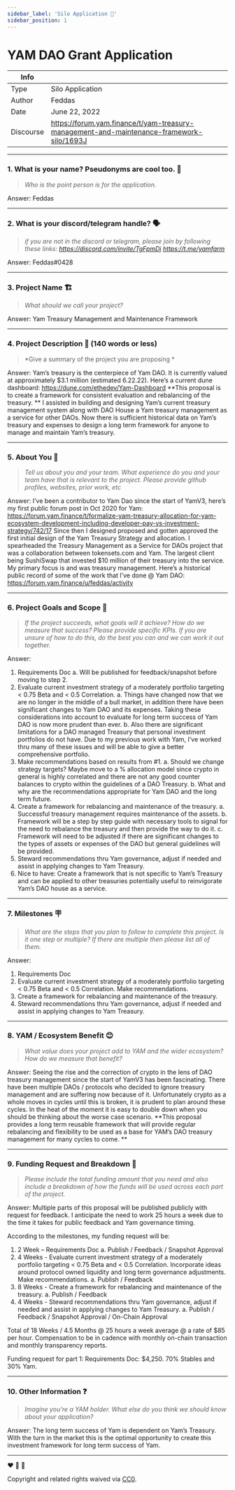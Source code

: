 ```yaml
---
sidebar_label: 'Silo Application 📝'
sidebar_position: 1
---
```


# YAM DAO Grant Application

| Info                  |                                          |
| -----------------     | ---------------------------------        |
| Type                  | Silo Application                         |
| Author                | Feddas                                   |
| Date                  | June 22, 2022                            |
| Discourse             | https://forum.yam.finance/t/yam-treasury-management-and-maintenance-framework-silo/1693J  |

---

### 1. What is your name? Pseudonyms are cool too. 🥸
> *Who is the point person is for the application.*

Answer:
Feddas

---

### 2. What is your discord/telegram handle? 🗣️
> *if you are not in the discord or telegram, please join by following these links:* 
*https://discord.com/invite/TgFpmDj* 
*https://t.me/yamfarm* 

Answer:
Feddas#0428

---

### 3. Project Name 🏗️
> *What should we call your project?*

Answer:
Yam Treasury Management and Maintenance Framework

---

### 4. Project Description 🤔 (140 words or less)
> *Give a summary of the project you are proposing *

Answer:
Yam’s treasury is the centerpiece of Yam DAO. It is currently valued at approximately $3.1 million (estimated 6.22.22). Here’s a current dune dashboard: https://dune.com/ethedev/Yam-Dashboard
**This proposal is to create a framework for consistent evaluation and rebalancing of the treasury. **
I assisted in building and designing Yam’s current treasury management system along with DAO House a Yam treasury management as a service for other DAOs. Now there is sufficient historical data on Yam’s treasury and expenses to design a long term framework for anyone to manage and maintain Yam’s treasury. 

---

### 5. About You 👥
> *Tell us about you and your team. What experience do you and your team have that is relevant to the project. Please provide github profiles, websites, prior work, etc*

Answer:
I’ve been a contributor to Yam Dao since the start of YamV3, here’s my first public forum post in Oct 2020 for Yam:
https://forum.yam.finance/t/formalize-yam-treasury-allocation-for-yam-ecosystem-development-including-developer-pay-vs-investment-strategy/742/17
Since then I designed proposed and gotten approved the first initial design of the Yam Treasury Strategy and allocation. I spearheaded the Treasury Management as a Service for DAOs project that was a collaboration between tokensets.com and Yam. The largest client being SushiSwap that invested $10 million of their treasury into the service. My primary focus is and was treasury management. 
Here’s a historical public record of some of the work that I’ve done @ Yam DAO: 
https://forum.yam.finance/u/feddas/activity

---

### 6. Project Goals and Scope 🚀
> *If the project succeeds, what goals will it achieve? How do we measure that success? Please provide specific KPIs. If you are unsure of how to do this, do the best you can and we can work it out together.*

Answer:
1.	Requirements Doc
a.	Will be published for feedback/snapshot before moving to step 2. 
2.	Evaluate current investment strategy of a moderately portfolio targeting < 0.75 Beta and < 0.5 Correlation. 
a.	Things have changed now that we are no longer in the middle of a bull market, in addition there have been significant changes to Yam DAO and its expenses. Taking these considerations into account to evaluate for long term success of Yam DAO is now more prudent than ever. 
b.	Also there are significant limitations for a DAO managed Treasury that personal investment portfolios do not have. Due to my previous work with Yam, I’ve worked thru many of these issues and will be able to give a better comprehensive portfolio. 
3.	Make recommendations based on results from #1. 
a.	Should we change strategy targets? Maybe move to a % allocation model since crypto in general is highly correlated and there are not any good counter balances to crypto within the guidelines of a DAO Treasury. 
b.	What and why are the recommendations appropriate for Yam DAO and the long term future. 
4.	Create a framework for rebalancing and maintenance of the treasury. 
a.	Successful treasury management requires maintenance of the assets. 
b.	Framework will be a step by step guide with necessary tools to signal for the need to rebalance the treasury and then provide the way to do it. 
c.	Framework will need to be adjusted if there are significant changes to the types of assets or expenses of the DAO but general guidelines will be provided. 
5.	Steward recommendations thru Yam governance, adjust if needed and assist in applying changes to Yam Treasury. 
6.	Nice to have: Create a framework that is not specific to Yam’s Treasury and can be applied to other treasuries potentially useful to reinvigorate Yam’s DAO house as a service. 
---

### 7. Milestones 🪧
> *What are the steps that you plan to follow to complete this project. Is it one step or multiple? If there are multiple then please list all of them.*

Answer:
1.	Requirements Doc
2.	Evaluate current investment strategy of a moderately portfolio targeting < 0.75 Beta and < 0.5 Correlation. Make recommendations. 
3.	Create a framework for rebalancing and maintenance of the treasury. 
4.	Steward recommendations thru Yam governance, adjust if needed and assist in applying changes to Yam Treasury.

---

### 8. YAM / Ecosystem Benefit 😊
> *What value does your project add to YAM and the wider ecosystem? How do we measure that benefit?* 

Answer:
Seeing the rise and the correction of crypto in the lens of DAO treasury management since the start of YamV3 has been fascinating. There have been multiple DAOs / protocols who decided to ignore treasury management and are suffering now because of it. Unfortunately crypto as a whole moves in cycles until this is broken, it is prudent to plan around these cycles. In the heat of the moment it is easy to double down when you should be thinking about the worse case scenario. 
**This proposal provides a long term reusable framework that will provide regular rebalancing and flexibility to be used as a base for YAM’s DAO treasury management for many cycles to come. **

---

### 9. Funding Request and Breakdown 💸
> *Please include the total funding amount that you need and also include a breakdown of how the funds will be used across each part of the project.*

Answer:
Multiple parts of this proposal will be published publicly with request for feedback. I anticipate the need to work 25 hours a week due to the time it takes for public feedback and Yam governance timing. 

According to the milestones, my funding request will be: 
1.	2 Week – Requirements Doc 
a.	Publish / Feedback / Snapshot Approval
2.	4 Weeks - Evaluate current investment strategy of a moderately portfolio targeting < 0.75 Beta and < 0.5 Correlation. Incorporate ideas around protocol owned liquidity and long term governance adjustments. Make recommendations. 
a.	Publish / Feedback
3.	8 Weeks - Create a framework for rebalancing and maintenance of the treasury. 
a.	Publish / Feedback
4.	4 Weeks - Steward recommendations thru Yam governance, adjust if needed and assist in applying changes to Yam Treasury. 
a.	Publish / Feedback / Snapshot Approval / On-Chain Approval

Total of 18 Weeks / 4.5 Months @ 25 hours a week average @ a rate of $85 per hour. Compensation to be in cadence with monthly on-chain transaction and monthly transparency reports. 

Funding request for part 1: Requirements Doc: $4,250. 70% Stables and 30% Yam. 

---

### 10. Other Information ❓
> *Imagine you're a YAM holder. What else do you think we should know about your application?*

Answer: 
The long term success of Yam is dependent on Yam’s Treasury. With the turn in the market this is the optimal opportunity to create this investment framework for long term success of Yam. 

---

:heart: :rocket: :sweet_potato:

Copyright and related rights waived via [CC0](https://creativecommons.org/publicdomain/zero/1.0/).
